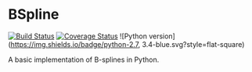 BSpline
===========

[![Build Status](https://img.shields.io/travis/olivierverdier/bsplinelab/master.svg?style=flat-square)](https://travis-ci.org/olivierverdier/bsplinelab)
[![Coverage Status](https://img.shields.io/coveralls/olivierverdier/bsplinelab/master.svg?style=flat-square)](https://coveralls.io/r/olivierverdier/bsplinelab?branch=master)
![Python version](https://img.shields.io/badge/python-2.7, 3.4-blue.svg?style=flat-square)

A basic implementation of B-splines in Python.

